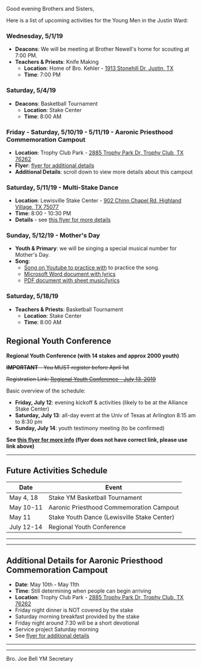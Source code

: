 Good evening Brothers and Sisters,

Here is a list of upcoming activities for the Young Men in the Justin Ward:


### Wednesday, 5/1/19

- **Deacons**: We will be meeting at Brother Newell's home for scouting at 7:00 PM.
- **Teachers & Priests**: Knife Making
	- **Location**: Home of Bro. Kehler - [1913 Stonehill Dr, Justin, TX](https://goo.gl/maps/FZkroyHRFxj)
	- **Time**: 7:00 PM


### Saturday, 5/4/19

- **Deacons**: Basketball Tournament
	- **Location**: Stake Center
	- **Time**: 8:00 AM


### Friday - Saturday, 5/10/19 - 5/11/19 - **Aaronic Priesthood Commemoration Campout**

- **Location**: Trophy Club Park - [2885 Trophy Park Dr, Trophy Club, TX 76262](https://goo.gl/maps/Xq96PmFbdzE2)
- **Flyer**: [flyer for additional details](https://drive.google.com/open?id=1-Ks799L4Tx9wt_DGfRTs2RhWkokAJ416)
- **Additional Details**: scroll down to view more details about this campout


### Saturday, 5/11/19 - **Multi-Stake Dance**

- **Location**: Lewisville Stake Center - [902 Chinn Chapel Rd, Highland Village, TX 75077](https://goo.gl/maps/tprhLtbq5z12)
- **Time**: 8:00 - 10:30 PM
- **Details** - see [this flyer for more details](https://drive.google.com/open?id=12sxPqUsu2Mq6cT_ahNO7gqcEdEVLQ97f)


### Sunday, 5/12/19 - **Mother's Day**

- **Youth & Primary**: we will be singing a special musical number for Mother's Day.
- **Song**:
	- [Song on Youtube to practice with](https://www.youtube.com/watch?v=P7EfJRrJueY) to practice the song.
	- [Microsoft Word document with lyrics](https://drive.google.com/open?id=16prAhoNFwmLydHXhD8XNYnGMJ9XDS4ZS)
	- [PDF document with sheet music/lyrics](https://drive.google.com/open?id=1qcLdrXnfeGyyuRg5q4Yl67hOGuN5Y2jk)


### Saturday, 5/18/19

- **Teachers & Priests**: Basketball Tournament
	- **Location**: Stake Center
	- **Time**: 8:00 AM


## Regional Youth Conference

**Regional Youth Conference (with 14 stakes and approx 2000 youth)**

~~**IMPORTANT** - You MUST register before April 1st~~

~~Registration Link: [Regional Youth Conference - July 13, 2019](https://www.surveymonkey.com/r/S2QS6KZ)~~

Basic overview of the schedule:
- **Friday, July 12**: evening kickoff & activities (likely to be at the Alliance Stake Center)
- **Saturday, July 13**: all-day event at the Univ of Texas at Arlington 8:15 am to 8:30 pm
- **Sunday, July 14**: youth testimony meeting (to be confirmed)

**See [this flyer for more info](https://drive.google.com/open?id=1c5s7ACAVpQCZyDvkG_qrAqdNhyyhYx6K) (flyer does not have correct link, please use link above)**


---

## Future Activities Schedule

Date | Event
-- | --
May 4, 18 | Stake YM Basketball Tournament
May 10-11 | Aaronic Priesthood Commemoration Campout
May 11 | Stake Youth Dance (Lewisville Stake Center)
July 12-14 | Regional Youth Conference


---

---

## Additional Details for **Aaronic Priesthood Commemoration Campout**

- **Date**: May 10th - May 11th
- **Time**: Still determining when people can begin arriving
- **Location**: Trophy Club Park - [2885 Trophy Park Dr, Trophy Club, TX 76262](https://goo.gl/maps/Xq96PmFbdzE2)
- Friday night dinner is NOT covered by the stake
- Saturday morning breakfast provided by the stake
- Friday night around 7:30 will be a short devotional
- Service project Saturday morning
- See [flyer for additional details](https://drive.google.com/open?id=1-Ks799L4Tx9wt_DGfRTs2RhWkokAJ416)

---

---


Bro. Joe Bell
YM Secretary
